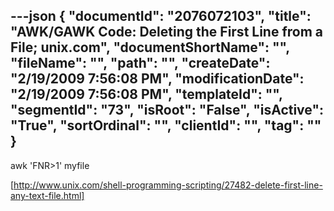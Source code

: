 ---json
{
  "documentId": "2076072103",
  "title": "AWK/GAWK Code: Deleting the First Line from a File; unix.com",
  "documentShortName": "",
  "fileName": "",
  "path": "",
  "createDate": "2/19/2009 7:56:08 PM",
  "modificationDate": "2/19/2009 7:56:08 PM",
  "templateId": "",
  "segmentId": "73",
  "isRoot": "False",
  "isActive": "True",
  "sortOrdinal": "",
  "clientId": "",
  "tag": ""
}
---

awk 'FNR&gt;1' myfile

[http://www.unix.com/shell-programming-scripting/27482-delete-first-line-any-text-file.html]
